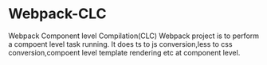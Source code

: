 # Webpack-CLC
Webpack Component level Compilation(CLC)
Webpack project is to perform a compoent level task running. It does ts to js conversion,less to css conversion,compoent level template rendering etc at component level.
